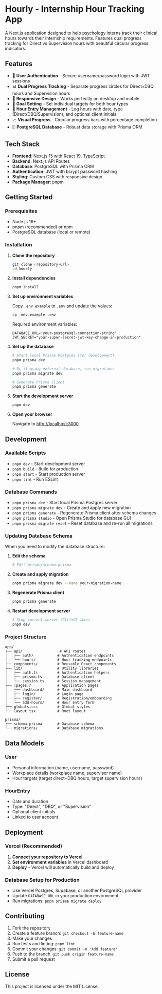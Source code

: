# Hourly - Internship Hour Tracking App

A Next.js application designed to help psychology interns track their clinical hours towards their internship requirements. Features dual progress tracking for Direct vs Supervision hours with beautiful circular progress indicators.

## Features

- 🔐 **User Authentication** - Secure username/password login with JWT sessions
- 📊 **Dual Progress Tracking** - Separate progress circles for Direct+DBQ hours and Supervision hours
- 📱 **Responsive Design** - Works perfectly on desktop and mobile
- 🎯 **Goal Setting** - Set individual targets for both hour types
- 📝 **Hour Entry Management** - Log hours with date, type (Direct/DBQ/Supervision), and optional client initials
- 📈 **Visual Progress** - Circular progress bars with percentage completion
- 🗄️ **PostgreSQL Database** - Robust data storage with Prisma ORM

## Tech Stack

- **Frontend**: Next.js 15 with React 19, TypeScript
- **Backend**: Next.js API Routes
- **Database**: PostgreSQL with Prisma ORM
- **Authentication**: JWT with bcrypt password hashing
- **Styling**: Custom CSS with responsive design
- **Package Manager**: pnpm

## Getting Started

### Prerequisites

- Node.js 18+
- pnpm (recommended) or npm
- PostgreSQL database (local or remote)

### Installation

1. **Clone the repository**

   ```bash
   git clone <repository-url>
   cd hourly
   ```

2. **Install dependencies**

   ```bash
   pnpm install
   ```

3. **Set up environment variables**

   Copy `.env.example` to `.env` and update the values:

   ```bash
   cp .env.example .env
   ```

   Required environment variables:

   ```env
   DATABASE_URL="your-postgresql-connection-string"
   JWT_SECRET="your-super-secret-jwt-key-change-in-production"
   ```

4. **Set up the database**

   ```bash
   # Start local Prisma Postgres (for development)
   pnpm prisma dev

   # Or if using external database, run migrations
   pnpm prisma migrate dev

   # Generate Prisma client
   pnpm prisma generate
   ```

5. **Start the development server**

   ```bash
   pnpm dev
   ```

6. **Open your browser**

   Navigate to [http://localhost:3000](http://localhost:3000)

## Development

### Available Scripts

- `pnpm dev` - Start development server
- `pnpm build` - Build for production
- `pnpm start` - Start production server
- `pnpm lint` - Run ESLint

### Database Commands

- `pnpm prisma dev` - Start local Prisma Postgres server
- `pnpm prisma migrate dev` - Create and apply new migration
- `pnpm prisma generate` - Regenerate Prisma client after schema changes
- `pnpm prisma studio` - Open Prisma Studio for database GUI
- `pnpm prisma migrate reset` - Reset database and re-run all migrations

### Updating Database Schema

When you need to modify the database structure:

1. **Edit the schema**

   ```bash
   # Edit prisma/schema.prisma
   ```

2. **Create and apply migration**

   ```bash
   pnpm prisma migrate dev --name your-migration-name
   ```

3. **Regenerate Prisma client**

   ```bash
   pnpm prisma generate
   ```

4. **Restart development server**
   ```bash
   # Stop current server (Ctrl+C) then:
   pnpm dev
   ```

### Project Structure

```
app/
├── api/                 # API routes
│   ├── auth/           # Authentication endpoints
│   └── hours/          # Hour tracking endpoints
├── components/         # Reusable React components
├── lib/                # Utility libraries
│   ├── auth.ts         # Authentication helpers
│   ├── prisma.ts       # Database client
│   └── session.ts      # Session management
├── (pages)/            # Application pages
│   ├── dashboard/      # Main dashboard
│   ├── login/          # Login page
│   ├── register/       # Registration/onboarding
│   └── add-hours/      # Hour entry form
├── globals.css         # Global styles
└── layout.tsx          # Root layout

prisma/
├── schema.prisma       # Database schema
└── migrations/         # Database migrations
```

## Data Models

### User

- Personal information (name, username, password)
- Workplace details (workplace name, supervisor name)
- Hour targets (target direct+DBQ hours, target supervision hours)

### HourEntry

- Date and duration
- Type: "Direct", "DBQ", or "Supervision"
- Optional client initials
- Linked to user account

## Deployment

### Vercel (Recommended)

1. **Connect your repository to Vercel**
2. **Set environment variables** in Vercel dashboard
3. **Deploy** - Vercel will automatically build and deploy

### Database Setup for Production

- Use Vercel Postgres, Supabase, or another PostgreSQL provider
- Update `DATABASE_URL` in your production environment
- Run migrations: `pnpm prisma migrate deploy`

## Contributing

1. Fork the repository
2. Create a feature branch: `git checkout -b feature-name`
3. Make your changes
4. Run tests and linting: `pnpm lint`
5. Commit your changes: `git commit -m 'Add feature'`
6. Push to the branch: `git push origin feature-name`
7. Submit a pull request

## License

This project is licensed under the MIT License.
